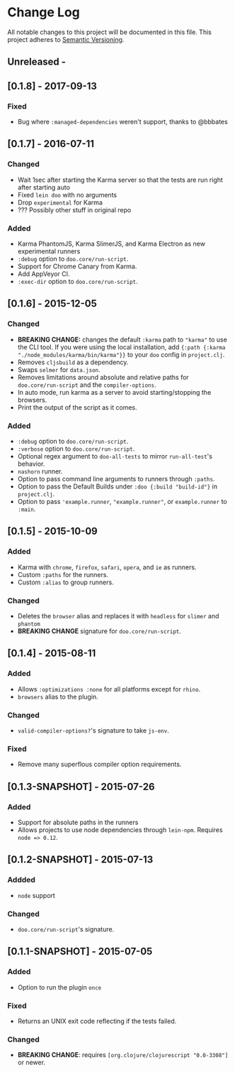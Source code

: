 # Change Log
All notable changes to this project will be documented in this file.
This project adheres to [Semantic Versioning](http://semver.org/).

## Unreleased -

## [0.1.8] - 2017-09-13

### Fixed
- Bug where `:managed-dependencies` weren't support, thanks to @bbbates

## [0.1.7] - 2016-07-11

### Changed
- Wait 1sec after starting the Karma server so that the tests are run right after starting auto
- Fixed `lein doo` with no arguments
- Drop `experimental` for Karma
- ??? Possibly other stuff in original repo

### Added
- Karma PhantomJS, Karma SlimerJS, and Karma Electron as new experimental runners
- `:debug` option to `doo.core/run-script`.
- Support for Chrome Canary from Karma.
- Add AppVeyor CI.
- `:exec-dir` option to `doo.core/run-script`.

## [0.1.6] - 2015-12-05

### Changed
- **BREAKING CHANGE:** changes the default `:karma` path to
    `"karma"` to use the CLI tool. If you were using the local
    installation, add `{:path {:karma "./node_modules/karma/bin/karma"}}`
    to your `doo` config in `project.clj`.
- Removes `cljsbuild` as a dependency.
- Swaps `selmer` for `data.json`.
- Removes limitations around absolute and relative paths for
  `doo.core/run-script` and the `compiler-options`.
- In auto mode, run karma as a server to avoid starting/stopping the
  browsers.
- Print the output of the script as it comes.

### Added
- `:debug` option to `doo.core/run-script`.
- `:verbose` option to `doo.core/run-script`.
- Optional regex argument to `doo-all-tests` to mirror
  `run-all-test`'s behavior.
- `nashorn` runner.
- Option to pass command line arguments to runners through `:paths`.
- Option to pass the Default Builds under `:doo {:build "build-id"}`
  in `project.clj`.
- Option to pass `'example.runner`, `"example.runner"`, or
  `example.runner` to `:main`.

## [0.1.5] - 2015-10-09

### Added
- Karma with `chrome`, `firefox`, `safari`, `opera`, and `ie` as
  runners.
- Custom `:paths` for the runners.
- Custom `:alias` to group runners.

### Changed
- Deletes the `browser` alias and replaces it with
  `headless` for `slimer` and `phantom`
- **BREAKING CHANGE** signature for `doo.core/run-script`.

## [0.1.4] - 2015-08-11

### Added
- Allows `:optimizations :none` for all platforms except for `rhino`.
- `browsers` alias to the plugin.

### Changed
- `valid-compiler-options?`'s signature to take `js-env`.

### Fixed
- Remove many superflous compiler option requirements.

## [0.1.3-SNAPSHOT] - 2015-07-26

### Added
- Support for absolute paths in the runners
- Allows projects to use node dependencies through `lein-npm`.
  Requires `node => 0.12`.

## [0.1.2-SNAPSHOT] - 2015-07-13

### Addded
- `node` support

### Changed
- `doo.core/run-script`'s signature.

## [0.1.1-SNAPSHOT] - 2015-07-05

### Added
- Option to run the plugin `once`

### Fixed
- Returns an UNIX exit code reflecting if the tests failed.

### Changed
- **BREAKING CHANGE**: requires `[org.clojure/clojurescript "0.0-3308"]` or newer.

